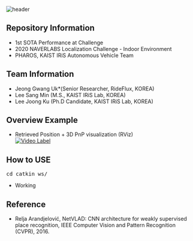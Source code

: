 ![header](https://capsule-render.vercel.app/api?type=rect&color=timeGradient&text=NAVERLABS%20Mapping%20and%20Localization%20Challenge%20&fontSize=20)

## <div align=left>Repository Information</div>  
- 1st SOTA Performance at Challenge  
- 2020 NAVERLABS Localization Challenge - Indoor Environment  
- PHAROS, KAIST IRiS Autonomous Vehicle Team  
  
## <div align=left>Team Information</div>  
- Jeong Gwang Uk*(Senior Researcher, RideFlux, KOREA)
- Lee Sang Min   (M.S., KAIST IRiS Lab, KOREA) 
- Lee Joong Ku   (Ph.D Candidate, KAIST IRiS Lab, KOREA)  

## <div align=left>Overview Example</div>  
- Retrieved Position + 3D PnP visualization (RViz)  
[![Video Label](http://img.youtube.com/vi/u13pD5tT-z8/0.jpg)](https://youtu.be/u13pD5tT-z8)

## <div align=left>How to USE</div> 
<pre>cd catkin_ws/  </pre>
- Working

## <div align=left>Reference</div>
- Relja Arandjelović, NetVLAD: CNN architecture for weakly supervised place recognition, IEEE Computer Vision and Pattern Recognition (CVPR), 2016.
